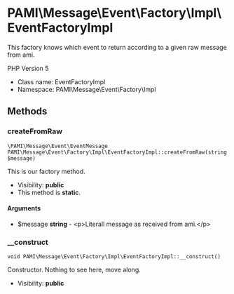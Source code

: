 PAMI\Message\Event\Factory\Impl\EventFactoryImpl
===============

This factory knows which event to return according to a given raw message
from ami.

PHP Version 5


* Class name: EventFactoryImpl
* Namespace: PAMI\Message\Event\Factory\Impl







Methods
-------


### createFromRaw

    \PAMI\Message\Event\EventMessage PAMI\Message\Event\Factory\Impl\EventFactoryImpl::createFromRaw(string $message)

This is our factory method.



* Visibility: **public**
* This method is **static**.


#### Arguments
* $message **string** - &lt;p&gt;Literall message as received from ami.&lt;/p&gt;



### __construct

    void PAMI\Message\Event\Factory\Impl\EventFactoryImpl::__construct()

Constructor. Nothing to see here, move along.



* Visibility: **public**



